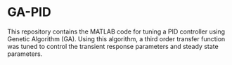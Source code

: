 # GA-PID
This repository contains the MATLAB code for tuning a PID controller using Genetic Algorithm (GA). Using this algorithm, a third order transfer function was tuned to control the transient response parameters and steady state parameters. 
